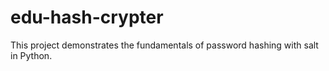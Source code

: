# edu-hash-crypter
This project demonstrates the fundamentals of password hashing with salt in Python.
